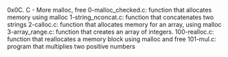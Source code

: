 0x0C. C - More malloc, free
0-malloc_checked.c: function that allocates memory using malloc
1-string_nconcat.c: function that concatenates two strings
2-calloc.c: function that allocates memory for an array, using malloc
3-array_range.c: function that creates an array of integers.
100-realloc.c: function that reallocates a memory block using malloc and free
101-mul.c: program that multiplies two positive numbers
